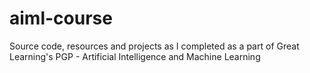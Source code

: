 # aiml-course
Source code, resources and projects as I completed as a part of Great Learning's PGP - Artificial Intelligence and Machine Learning

